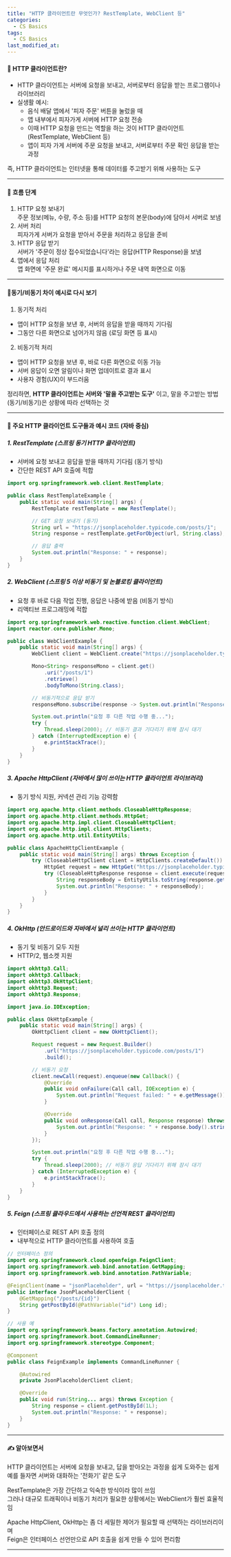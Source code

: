 ```yaml
---
title: "HTTP 클라이언트란 무엇인가? RestTemplate, WebClient 등"
categories:
  - CS Basics
tags:
  - CS Basics
last_modified_at:
---
```


#### 📌 HTTP 클라이언트란?
- HTTP 클라이언트는 서버에 요청을 보내고, 서버로부터 응답을 받는 프로그램이나 라이브러리  
- 실생활 예시:  
  - 음식 배달 앱에서 '피자 주문' 버튼을 눌렀을 때  
  - 앱 내부에서 피자가게 서버에 HTTP 요청 전송  
  - 이때 HTTP 요청을 만드는 역할을 하는 것이 HTTP 클라이언트 (RestTemplate, WebClient 등)  
  - 앱이 피자 가게 서버에 주문 요청을 보내고, 서버로부터 주문 확인 응답을 받는 과정  

즉, HTTP 클라이언트는 인터넷을 통해 데이터를 주고받기 위해 사용하는 도구  

---
#### 📌 흐름 단계
1. HTTP 요청 보내기  
주문 정보(메뉴, 수량, 주소 등)를 HTTP 요청의 본문(body)에 담아서 서버로 보냄  
2. 서버 처리  
피자가게 서버가 요청을 받아서 주문을 처리하고 응답을 준비  
3. HTTP 응답 받기  
서버가 '주문이 정상 접수되었습니다'라는 응답(HTTP Response)을 보냄  
4. 앱에서 응답 처리  
앱 화면에 '주문 완료' 메시지를 표시하거나 주문 내역 화면으로 이동  

---
#### 📌동기/비동기 차이 예시로 다시 보기
1. 동기적 처리  
- 앱이 HTTP 요청을 보낸 후, 서버의 응답을 받을 때까지 기다림
- 그동안 다른 화면으로 넘어가지 않음 (로딩 화면 등 표시)
2. 비동기적 처리
- 앱이 HTTP 요청을 보낸 후, 바로 다른 화면으로 이동 가능
- 서버 응답이 오면 알림이나 화면 업데이트로 결과 표시
- 사용자 경험(UX)이 부드러움

정리하면, **HTTP 클라이언트는 서버와 '말을 주고받는 도구'**  이고,
말을 주고받는 방법(동기/비동기)은 상황에 따라 선택하는 것

---
#### 📌 주요 HTTP 클라이언트 도구들과 예시 코드 (자바 중심)

##### 1. RestTemplate (스프링 동기 HTTP 클라이언트)
- 서버에 요청 보내고 응답을 받을 때까지 기다림 (동기 방식)  
- 간단한 REST API 호출에 적합

```java  
import org.springframework.web.client.RestTemplate;

public class RestTemplateExample {
    public static void main(String[] args) {
        RestTemplate restTemplate = new RestTemplate();

        // GET 요청 보내기 (동기)
        String url = "https://jsonplaceholder.typicode.com/posts/1";
        String response = restTemplate.getForObject(url, String.class);

        // 응답 출력
        System.out.println("Response: " + response);
    }  
}  
```  

##### 2. WebClient (스프링 5 이상 비동기 및 논블로킹 클라이언트)
- 요청 후 바로 다음 작업 진행, 응답은 나중에 받음 (비동기 방식)  
- 리액티브 프로그래밍에 적합

```java  
import org.springframework.web.reactive.function.client.WebClient;
import reactor.core.publisher.Mono;

public class WebClientExample {
    public static void main(String[] args) {
        WebClient client = WebClient.create("https://jsonplaceholder.typicode.com");

        Mono<String> responseMono = client.get()
            .uri("/posts/1")
            .retrieve()
            .bodyToMono(String.class);

        // 비동기적으로 응답 받기
        responseMono.subscribe(response -> System.out.println("Response: " + response));

        System.out.println("요청 후 다른 작업 수행 중...");
        try {
            Thread.sleep(2000); // 비동기 결과 기다리기 위해 잠시 대기
        } catch (InterruptedException e) {
            e.printStackTrace();
        }
    }
}
```  

##### 3. Apache HttpClient (자바에서 많이 쓰이는 HTTP 클라이언트 라이브러리)
- 동기 방식 지원, 커넥션 관리 기능 강력함

```java  
import org.apache.http.client.methods.CloseableHttpResponse;
import org.apache.http.client.methods.HttpGet;
import org.apache.http.impl.client.CloseableHttpClient;
import org.apache.http.impl.client.HttpClients;
import org.apache.http.util.EntityUtils;

public class ApacheHttpClientExample {
    public static void main(String[] args) throws Exception {
        try (CloseableHttpClient client = HttpClients.createDefault()) {
            HttpGet request = new HttpGet("https://jsonplaceholder.typicode.com/posts/1");
            try (CloseableHttpResponse response = client.execute(request)) {
                String responseBody = EntityUtils.toString(response.getEntity());
                System.out.println("Response: " + responseBody);
            }
        }
    }
}
```  

##### 4. OkHttp (안드로이드와 자바에서 널리 쓰이는 HTTP 클라이언트)
- 동기 및 비동기 모두 지원  
- HTTP/2, 웹소켓 지원

```java  
import okhttp3.Call;
import okhttp3.Callback;
import okhttp3.OkHttpClient;
import okhttp3.Request;
import okhttp3.Response;

import java.io.IOException;

public class OkHttpExample {
    public static void main(String[] args) {
        OkHttpClient client = new OkHttpClient();

        Request request = new Request.Builder()
            .url("https://jsonplaceholder.typicode.com/posts/1")
            .build();

        // 비동기 요청
        client.newCall(request).enqueue(new Callback() {
            @Override
            public void onFailure(Call call, IOException e) {
                System.out.println("Request failed: " + e.getMessage());
            }

            @Override
            public void onResponse(Call call, Response response) throws IOException {
                System.out.println("Response: " + response.body().string());
            }
        });

        System.out.println("요청 후 다른 작업 수행 중...");
        try {
            Thread.sleep(2000); // 비동기 응답 기다리기 위해 잠시 대기
        } catch (InterruptedException e) {
            e.printStackTrace();
        }
    }
}
```  

##### 5. Feign (스프링 클라우드에서 사용하는 선언적 REST 클라이언트)
- 인터페이스로 REST API 호출 정의  
- 내부적으로 HTTP 클라이언트를 사용하여 호출  

```java  
// 인터페이스 정의
import org.springframework.cloud.openfeign.FeignClient;
import org.springframework.web.bind.annotation.GetMapping;
import org.springframework.web.bind.annotation.PathVariable;

@FeignClient(name = "jsonPlaceholder", url = "https://jsonplaceholder.typicode.com")
public interface JsonPlaceholderClient {
    @GetMapping("/posts/{id}")
    String getPostById(@PathVariable("id") Long id);
}

// 사용 예
import org.springframework.beans.factory.annotation.Autowired;
import org.springframework.boot.CommandLineRunner;
import org.springframework.stereotype.Component;

@Component
public class FeignExample implements CommandLineRunner {

    @Autowired
    private JsonPlaceholderClient client;

    @Override
    public void run(String... args) throws Exception {
        String response = client.getPostById(1L);
        System.out.println("Response: " + response);
    }
}
```  

---
#### ✍ 알아보면서
HTTP 클라이언트는 서버에 요청을 보내고, 답을 받아오는 과정을 쉽게 도와주는 쉽게 예를 들자면 서버와 대화하는 '전화기' 같은 도구  

RestTemplate은 가장 간단하고 익숙한 방식이라 많이 쓰임  
그러나 대규모 트래픽이나 비동기 처리가 필요한 상황에서는 WebClient가 훨씬 효율적임  

Apache HttpClient, OkHttp는 좀 더 세밀한 제어가 필요할 때 선택하는 라이브러리이며  
Feign은 인터페이스 선언만으로 API 호출을 쉽게 만들 수 있어 편리함  

---